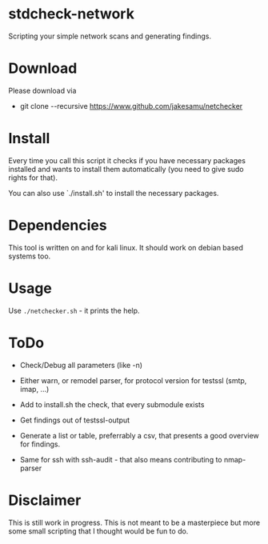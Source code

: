 # stdcheck-network

Scripting your simple network scans and generating findings.

# Download

Please download via
* git clone --recursive https://www.github.com/jakesamu/netchecker

# Install

Every time you call this script it checks if you have necessary packages installed and wants to install them automatically (you need to give sudo rights for that).

You can also use `./install.sh' to install the necessary packages.

# Dependencies

This tool is written on and for kali linux. It should work on debian based systems too.

# Usage
Use `./netchecker.sh` - it prints the help.

# ToDo

* Check/Debug all parameters (like -n)
* Either warn, or remodel parser, for protocol version for testssl (smtp, imap, ...)

* Add to install.sh the check, that every submodule exists
* Get findings out of testssl-output
* Generate a list or table, preferrably a csv, that presents a good overview for findings.
* Same for ssh with ssh-audit - that also means contributing to nmap-parser

# Disclaimer

This is still work in progress.
This is not meant to be a masterpiece but more some small scripting that I thought would be fun to do.
